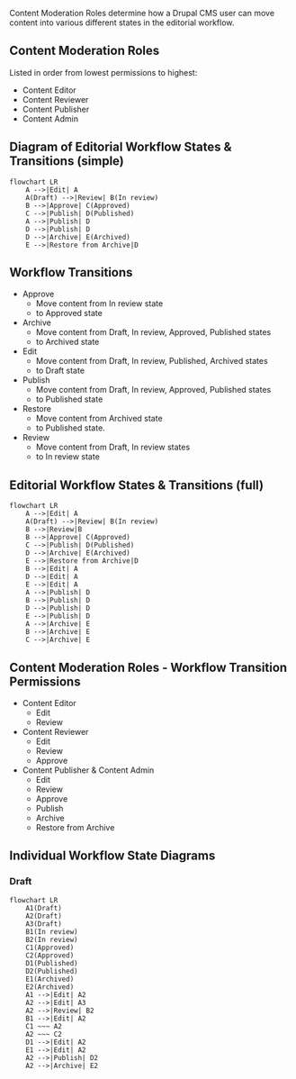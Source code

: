 Content Moderation Roles determine how a Drupal CMS user can move content into various different states in the editorial workflow.
## Content Moderation Roles

Listed in order from lowest permissions to highest:
* Content Editor
* Content Reviewer
* Content Publisher 
* Content Admin

## Diagram of Editorial Workflow States & Transitions (simple)
```mermaid
flowchart LR
    A -->|Edit| A
    A(Draft) -->|Review| B(In review)
    B -->|Approve| C(Approved)
    C -->|Publish| D(Published)
    A -->|Publish| D
    D -->|Publish| D
    D -->|Archive| E(Archived)
    E -->|Restore from Archive|D
```

## Workflow Transitions
* Approve 
  * Move content from In review state 
  * to Approved state
* Archive
  * Move content from Draft, In review, Approved, Published states 
  * to Archived state
* Edit
  * Move content from Draft, In review, Published, Archived states 
  * to Draft state
* Publish
  * Move content from Draft, In review, Approved, Published states 
  * to Published state
* Restore
  * Move content from Archived state 
  * to Published state. 
* Review
  * Move content from Draft, In review states 
  * to In review state


## Editorial Workflow States & Transitions (full)
```mermaid
flowchart LR
    A -->|Edit| A
    A(Draft) -->|Review| B(In review)
    B -->|Review|B
    B -->|Approve| C(Approved)
    C -->|Publish| D(Published)
    D -->|Archive| E(Archived)
    E -->|Restore from Archive|D
    B -->|Edit| A
    D -->|Edit| A
    E -->|Edit| A
    A -->|Publish| D
    B -->|Publish| D
    D -->|Publish| D
    E -->|Publish| D
    A -->|Archive| E
    B -->|Archive| E
    C -->|Archive| E
 ```
 
## Content Moderation Roles - Workflow Transition Permissions 
 
* Content Editor
  * Edit
  * Review
* Content Reviewer
  * Edit
  * Review
  * Approve
* Content Publisher & Content Admin
  * Edit
  * Review
  * Approve
  * Publish
  * Archive
  * Restore from Archive

## Individual Workflow State Diagrams

### Draft
```mermaid
flowchart LR
    A1(Draft)
    A2(Draft)
    A3(Draft)
    B1(In review)
    B2(In review)
    C1(Approved)
    C2(Approved)
    D1(Published)
    D2(Published)
    E1(Archived)
    E2(Archived)
    A1 -->|Edit| A2
    A2 -->|Edit| A3
    A2 -->|Review| B2
    B1 -->|Edit| A2
    C1 ~~~ A2
    A2 ~~~ C2
    D1 -->|Edit| A2
    E1 -->|Edit| A2
    A2 -->|Publish| D2
    A2 -->|Archive| E2
    

 ```
